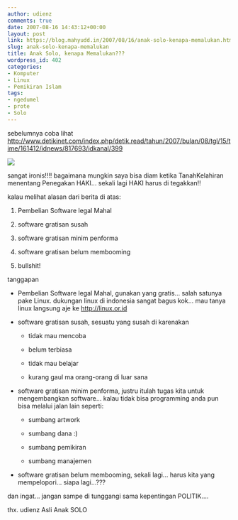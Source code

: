 ```yaml
---
author: udienz
comments: true
date: 2007-08-16 14:43:12+00:00
layout: post
link: https://blog.mahyudd.in/2007/08/16/anak-solo-kenapa-memalukan.html
slug: anak-solo-kenapa-memalukan
title: Anak Solo, kenapa Memalukan???
wordpress_id: 402
categories:
- Komputer
- Linux
- Pemikiran Islam
tags:
- ngedumel
- prote
- Solo
---
```


sebelumnya coba lihat http://www.detikinet.com/index.php/detik.read/tahun/2007/bulan/08/tgl/15/time/161412/idnews/817693/idkanal/399

![](http://www.detikinet.com/images/content/2007/08/15/399/demorazia.jpg)

sangat ironis!!!! bagaimana mungkin saya bisa diam ketika TanahKelahiran menentang Penegakan HAKI... sekali lagi HAKI harus di tegakkan!!

kalau melihat alasan dari berita di atas:



	
  1. Pembelian Software legal Mahal

	
  2. software gratisan susah

	
  3. software gratisan minim penforma

	
  4. software gratisan belum membooming

	
  5. bullshit!


tanggapan

	
  * Pembelian Software legal Mahal, gunakan yang gratis... salah satunya pake Linux. dukungan linux di indonesia sangat bagus kok... mau tanya linux langsung aje ke http://linux.or.id

	
  * software gratisan susah, sesuatu yang susah di karenakan

	
    * tidak mau mencoba

	
    * belum terbiasa

	
    * tidak mau belajar

	
    * kurang gaul ma orang-orang di luar sana






	
  * software gratisan minim penforma, justru itulah tugas kita untuk mengembangkan software... kalau tidak bisa programming anda pun bisa melalui jalan lain seperti:

	
    * sumbang artwork

	
    * sumbang dana :)

	
    * sumbang pemikiran

	
    * sumbang manajemen






	
  * software gratisan belum membooming, sekali lagi... harus kita yang mempelopori... siapa lagi...???


dan ingat... jangan sampe di tunggangi sama kepentingan POLITIK....

thx. udienz Asli Anak SOLO
